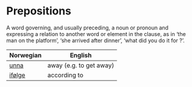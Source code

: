 # Prepositions

A word governing, and usually preceding, a noun or pronoun and expressing a relation to another word or element in the clause, as in ‘the man on the platform’, ‘she arrived after dinner’, ‘what did you do it for ?’.

| Norwegian | English |
| --- | --- |
| [unna](https://www.ordnett.no/search?language=no&phrase=unna) | away (e.g. to get away) |
| [ifølge](https://www.ordnett.no/search?language=no&phrase=ifølge) | according to |

